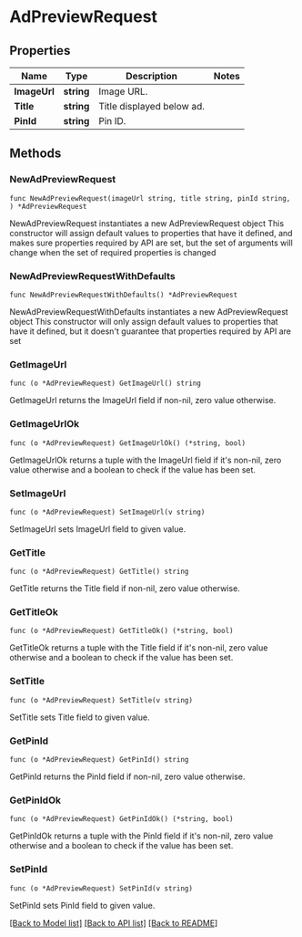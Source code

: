 # AdPreviewRequest

## Properties

Name | Type | Description | Notes
------------ | ------------- | ------------- | -------------
**ImageUrl** | **string** | Image URL. | 
**Title** | **string** | Title displayed below ad. | 
**PinId** | **string** | Pin ID. | 

## Methods

### NewAdPreviewRequest

`func NewAdPreviewRequest(imageUrl string, title string, pinId string, ) *AdPreviewRequest`

NewAdPreviewRequest instantiates a new AdPreviewRequest object
This constructor will assign default values to properties that have it defined,
and makes sure properties required by API are set, but the set of arguments
will change when the set of required properties is changed

### NewAdPreviewRequestWithDefaults

`func NewAdPreviewRequestWithDefaults() *AdPreviewRequest`

NewAdPreviewRequestWithDefaults instantiates a new AdPreviewRequest object
This constructor will only assign default values to properties that have it defined,
but it doesn't guarantee that properties required by API are set

### GetImageUrl

`func (o *AdPreviewRequest) GetImageUrl() string`

GetImageUrl returns the ImageUrl field if non-nil, zero value otherwise.

### GetImageUrlOk

`func (o *AdPreviewRequest) GetImageUrlOk() (*string, bool)`

GetImageUrlOk returns a tuple with the ImageUrl field if it's non-nil, zero value otherwise
and a boolean to check if the value has been set.

### SetImageUrl

`func (o *AdPreviewRequest) SetImageUrl(v string)`

SetImageUrl sets ImageUrl field to given value.


### GetTitle

`func (o *AdPreviewRequest) GetTitle() string`

GetTitle returns the Title field if non-nil, zero value otherwise.

### GetTitleOk

`func (o *AdPreviewRequest) GetTitleOk() (*string, bool)`

GetTitleOk returns a tuple with the Title field if it's non-nil, zero value otherwise
and a boolean to check if the value has been set.

### SetTitle

`func (o *AdPreviewRequest) SetTitle(v string)`

SetTitle sets Title field to given value.


### GetPinId

`func (o *AdPreviewRequest) GetPinId() string`

GetPinId returns the PinId field if non-nil, zero value otherwise.

### GetPinIdOk

`func (o *AdPreviewRequest) GetPinIdOk() (*string, bool)`

GetPinIdOk returns a tuple with the PinId field if it's non-nil, zero value otherwise
and a boolean to check if the value has been set.

### SetPinId

`func (o *AdPreviewRequest) SetPinId(v string)`

SetPinId sets PinId field to given value.



[[Back to Model list]](../README.md#documentation-for-models) [[Back to API list]](../README.md#documentation-for-api-endpoints) [[Back to README]](../README.md)


